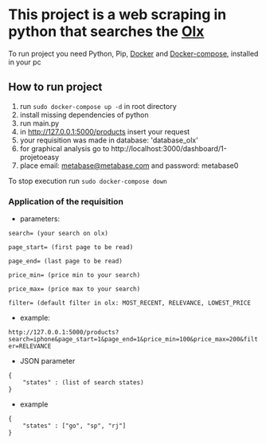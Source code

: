 # This project is a web scraping in python that searches the [Olx](https://www.olx.com.br/)

To run project you need Python, Pip, [Docker](https://docs.docker.com/engine/install/) and [Docker-compose](https://docs.docker.com/compose/install/),  installed in your pc

## How to run project

1. run `sudo docker-compose up -d` in root directory
2. install missing dependencies of python
3. run main.py 
4. in http://127.0.0.1:5000/products insert your request
5. your requisition was made in database: 'database_olx'
6. for graphical analysis go to http://localhost:3000/dashboard/1-projetoeasy
7. place email: metabase@metabase.com and password: metabase0

To stop execution run `sudo docker-compose down`

### Application of the requisition

* parameters:
```
search= (your search on olx)

page_start= (first page to be read)

page_end= (last page to be read)

price_min= (price min to your search)

price_max= (price max to your search)

filter= (default filter in olx: MOST_RECENT, RELEVANCE, LOWEST_PRICE
```

* example:

```http://127.0.0.1:5000/products?search=iphone&page_start=1&page_end=1&price_min=100&price_max=200&filter=RELEVANCE```

* JSON parameter
```
{
	"states" : (list of search states)
}
```
* example
```
{
	"states" : ["go", "sp", "rj"]
}
```
